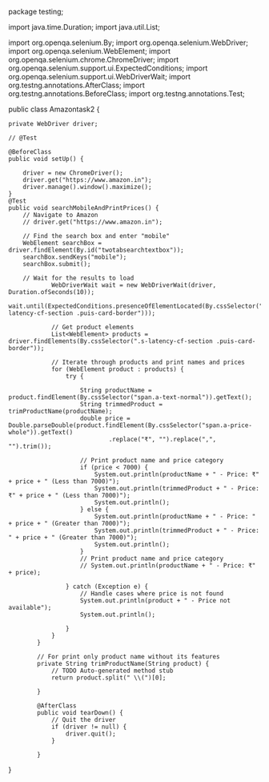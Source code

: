 package testing;

import java.time.Duration;
import java.util.List;

import org.openqa.selenium.By;
import org.openqa.selenium.WebDriver;
import org.openqa.selenium.WebElement;
import org.openqa.selenium.chrome.ChromeDriver;
import org.openqa.selenium.support.ui.ExpectedConditions;
import org.openqa.selenium.support.ui.WebDriverWait;
import org.testng.annotations.AfterClass;
import org.testng.annotations.BeforeClass;
import org.testng.annotations.Test;

public class Amazontask2 {
	
	private WebDriver driver;

	// @Test

	@BeforeClass
	public void setUp() {

		driver = new ChromeDriver();
		driver.get("https://www.amazon.in");
		driver.manage().window().maximize();
	}
	@Test
	public void searchMobileAndPrintPrices() {
		// Navigate to Amazon
		// driver.get("https://www.amazon.in");

		// Find the search box and enter "mobile"
		WebElement searchBox = driver.findElement(By.id("twotabsearchtextbox"));
		searchBox.sendKeys("mobile");
		searchBox.submit();
		
		// Wait for the results to load
				WebDriverWait wait = new WebDriverWait(driver, Duration.ofSeconds(10));
				wait.until(ExpectedConditions.presenceOfElementLocated(By.cssSelector(".s-latency-cf-section .puis-card-border")));
				
				// Get product elements
				List<WebElement> products = driver.findElements(By.cssSelector(".s-latency-cf-section .puis-card-border"));

				// Iterate through products and print names and prices
				for (WebElement product : products) {
					try {

						String productName = product.findElement(By.cssSelector("span.a-text-normal")).getText();
						String trimmedProduct = trimProductName(productName);
						double price = Double.parseDouble(product.findElement(By.cssSelector("span.a-price-whole")).getText()
								.replace("₹", "").replace(",", "").trim());

						// Print product name and price category
						if (price < 7000) {
							System.out.println(productName + " - Price: ₹" + price + " (Less than 7000)");
							System.out.println(trimmedProduct + " - Price: ₹" + price + " (Less than 7000)");
							System.out.println();
						} else {
							System.out.println(productName + " - Price: " + price + " (Greater than 7000)");
							System.out.println(trimmedProduct + " - Price: " + price + " (Greater than 7000)");
							System.out.println();
						}
						// Print product name and price category
						// System.out.println(productName + " - Price: ₹" + price);

					} catch (Exception e) {
						// Handle cases where price is not found
						System.out.println(product + " - Price not available");
						System.out.println();

					}
				}
			}

			// For print only product name without its features
			private String trimProductName(String product) {
				// TODO Auto-generated method stub
				return product.split(" \\(")[0];

			}

			@AfterClass
			public void tearDown() {
				// Quit the driver
				if (driver != null) {
					driver.quit();
				}

			}

}
